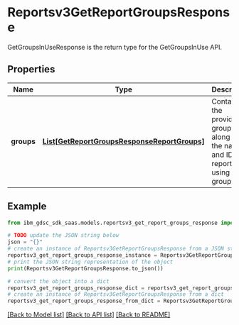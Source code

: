 # Reportsv3GetReportGroupsResponse

GetGroupsInUseResponse is the return type for the GetGroupsInUse API.

## Properties

Name | Type | Description | Notes
------------ | ------------- | ------------- | -------------
**groups** | [**List[GetReportGroupsResponseReportGroups]**](GetReportGroupsResponseReportGroups.md) | Contains all the provided group ID&#39;s along with the name and ID of reports using that group id. | [optional] 

## Example

```python
from ibm_gdsc_sdk_saas.models.reportsv3_get_report_groups_response import Reportsv3GetReportGroupsResponse

# TODO update the JSON string below
json = "{}"
# create an instance of Reportsv3GetReportGroupsResponse from a JSON string
reportsv3_get_report_groups_response_instance = Reportsv3GetReportGroupsResponse.from_json(json)
# print the JSON string representation of the object
print(Reportsv3GetReportGroupsResponse.to_json())

# convert the object into a dict
reportsv3_get_report_groups_response_dict = reportsv3_get_report_groups_response_instance.to_dict()
# create an instance of Reportsv3GetReportGroupsResponse from a dict
reportsv3_get_report_groups_response_from_dict = Reportsv3GetReportGroupsResponse.from_dict(reportsv3_get_report_groups_response_dict)
```
[[Back to Model list]](../README.md#documentation-for-models) [[Back to API list]](../README.md#documentation-for-api-endpoints) [[Back to README]](../README.md)


